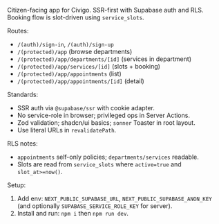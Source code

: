 Citizen-facing app for Civigo. SSR-first with Supabase auth and RLS. Booking flow is slot-driven using `service_slots`.

Routes:

- `/(auth)/sign-in`, `/(auth)/sign-up`
- `/(protected)/app` (browse departments)
- `/(protected)/app/departments/[id]` (services in department)
- `/(protected)/app/services/[id]` (slots + booking)
- `/(protected)/app/appointments` (list)
- `/(protected)/app/appointments/[id]` (detail)

Standards:

- SSR auth via `@supabase/ssr` with cookie adapter.
- No service-role in browser; privileged ops in Server Actions.
- Zod validation; shadcn/ui basics; `sonner` Toaster in root layout.
- Use literal URLs in `revalidatePath`.

RLS notes:

- `appointments` self-only policies; `departments/services` readable.
- Slots are read from `service_slots` where `active=true` and `slot_at>=now()`.

Setup:

1) Add env: `NEXT_PUBLIC_SUPABASE_URL`, `NEXT_PUBLIC_SUPABASE_ANON_KEY` (and optionally `SUPABASE_SERVICE_ROLE_KEY` for server).
2) Install and run: `npm i` then `npm run dev`.
